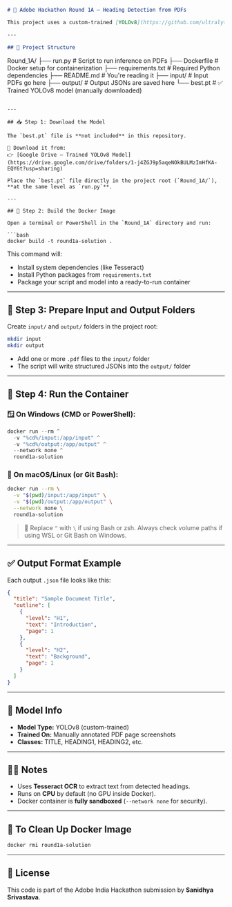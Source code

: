 ```markdown
# 📄 Adobe Hackathon Round 1A – Heading Detection from PDFs

This project uses a custom-trained [YOLOv8](https://github.com/ultralytics/ultralytics) model to detect hierarchical headings (TITLE, HEADING1, HEADING2, etc.) in PDF files and outputs a structured JSON outline.

---

## 📁 Project Structure

```

Round\_1A/
├── run.py                  # Script to run inference on PDFs
├── Dockerfile              # Docker setup for containerization
├── requirements.txt        # Required Python dependencies
├── README.md               # You're reading it
├── input/                  # Input PDFs go here
├── output/                 # Output JSONs are saved here
└── best.pt                 # ✅ Trained YOLOv8 model (manually downloaded)

````

---

## 📥 Step 1: Download the Model

The `best.pt` file is **not included** in this repository.

🔗 Download it from:  
👉 [Google Drive – Trained YOLOv8 Model](https://drive.google.com/drive/folders/1-j4ZGJ9p5aqeNOkBULMzImHfKA-EQY6t?usp=sharing)

Place the `best.pt` file directly in the project root (`Round_1A/`), **at the same level as `run.py`**.

---

## 🐳 Step 2: Build the Docker Image

Open a terminal or PowerShell in the `Round_1A` directory and run:

```bash
docker build -t round1a-solution .
````

This command will:

* Install system dependencies (like Tesseract)
* Install Python packages from `requirements.txt`
* Package your script and model into a ready-to-run container

---

## 📂 Step 3: Prepare Input and Output Folders

Create `input/` and `output/` folders in the project root:

```bash
mkdir input
mkdir output
```

* Add one or more `.pdf` files to the `input/` folder
* The script will write structured JSONs into the `output/` folder

---

## 🚀 Step 4: Run the Container

### 🪟 On Windows (CMD or PowerShell):

```powershell
docker run --rm ^
  -v "%cd%/input:/app/input" ^
  -v "%cd%/output:/app/output" ^
  --network none ^
  round1a-solution
```

### 🐧 On macOS/Linux (or Git Bash):

```bash
docker run --rm \
  -v "$(pwd)/input:/app/input" \
  -v "$(pwd)/output:/app/output" \
  --network none \
  round1a-solution
```

> 📝 Replace `^` with `\` if using Bash or zsh. Always check volume paths if using WSL or Git Bash on Windows.

---

## ✅ Output Format Example

Each output `.json` file looks like this:

```json
{
  "title": "Sample Document Title",
  "outline": [
    {
      "level": "H1",
      "text": "Introduction",
      "page": 1
    },
    {
      "level": "H2",
      "text": "Background",
      "page": 1
    }
  ]
}
```

---

## 🧠 Model Info

* **Model Type:** YOLOv8 (custom-trained)
* **Trained On:** Manually annotated PDF page screenshots
* **Classes:** TITLE, HEADING1, HEADING2, etc.

---

## 🙋‍♂️ Notes

* Uses **Tesseract OCR** to extract text from detected headings.
* Runs on **CPU** by default (no GPU inside Docker).
* Docker container is **fully sandboxed** (`--network none` for security).

---

## 🧼 To Clean Up Docker Image

```bash
docker rmi round1a-solution
```

---

## 🧾 License

This code is part of the Adobe India Hackathon submission by **Sanidhya Srivastava**.

````

